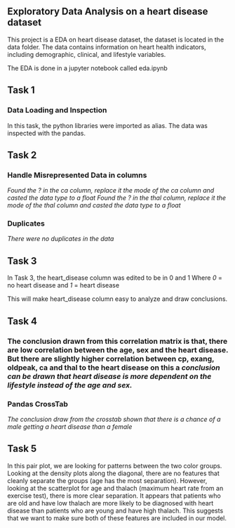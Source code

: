 ## Exploratory Data Analysis on a heart disease dataset
This project is a EDA on heart disease dataset, the dataset is located in the data folder.
The data contains information on heart health indicators, including demographic, clinical, 
and lifestyle variables.

The EDA is done in a jupyter notebook called eda.ipynb


## Task 1
### Data Loading and Inspection 
In this task, the python libraries were imported as alias.
The data was inspected with the pandas.

## Task 2
### Handle Misrepresented Data in columns
_Found the ? in the ca column, replace it the mode of the ca column and casted the data type to a float_ 
_Found the ? in the thal column, replace it the mode of the thal column and casted the data type to a float_ 

### Duplicates
*There were no duplicates in the data*


## Task 3
In Task 3, the heart_disease column was edited to be in 0 and 1 
Where *0* = no heart disease
and *1* = heart disease 

This will make heart_disease column easy to analyze and draw conclusions.


## Task 4
### The conclusion drawn from this correlation matrix is that, there are low correlation between the age, sex and the heart disease. But there are slightly higher correlation between cp, exang, oldpeak, ca and thal to the heart disease on this a *_conclusion can be drawn that heart disease is more dependent on the lifestyle instead of the age and sex._*

### Pandas CrossTab 
_The conclusion draw from the crosstab shown that there is a chance of a male getting a heart disease than a female_

## Task 5
In this pair plot, we are looking for patterns between the two color groups. Looking at the density plots along the diagonal, there are no features that cleanly separate the groups (age has the most separation). However, looking at the scatterplot for age and thalach (maximum heart rate from an exercise test), there is more clear separation. It appears that patients who are old and have low thalach are more likely to be diagnosed with heart disease than patients who are young and have high thalach. This suggests that we want to make sure both of these features are included in our model.